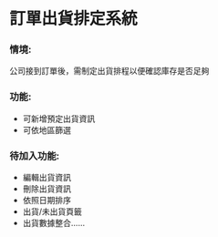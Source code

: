 # 訂單出貨排定系統

### 情境:

公司接到訂單後，需制定出貨排程以便確認庫存是否足夠

### 功能:

- 可新增預定出貨資訊
- 可依地區篩選

### 待加入功能:

- 編輯出貨資訊
- 刪除出貨資訊
- 依照日期排序
- 出貨/未出貨頁籤
- 出貨數據整合......

